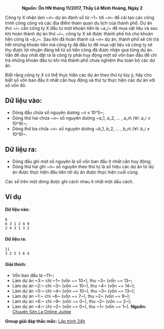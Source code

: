 **<center>Nguồn: Ôn HN tháng 11/2017, Thầy Lê Minh Hoàng, Ngày 2</center>**

Công ty X nhận làm ~𝑛~ dự án đánh số từ ~1~ tới ~𝑛~ để cải tạo các công trình công cộng và các địa điểm tham quan du lịch của thành phố. Dự án thứ ~𝑖~ cần công ty X đầu tư một khoản tiền là ~𝑎_𝑖~ để mua vật liệu và sau khi hoàn thành dự án thứ ~𝑖~, công ty X sẽ được thành phố trả cho khoản tiền công là ~𝑏_𝑖~. Sau khi đã hoàn thành cả ~𝑛~ dự án, thành phố sẽ chi trả hết những khoản tiền mà công ty đã đầu tư để mua vật liệu và công ty sẽ thu được lợi nhuận đáng kể từ số tiền công đã được nhận qua từng dự án. Vấn đề duy nhất đặt ra là công ty phải huy động một số vốn ban đầu để chi trả những khoản đầu tư khi mà thành phố chưa nghiệm thu toàn bộ các dự án.

Biết rằng công ty X có thể thực hiện các dự án theo thứ tự tùy ý, hãy cho biết số vốn ban đầu ít nhất cần huy động và thứ tự thực hiện các dự án với số vốn đó.

## Dữ liệu vào:
- Dòng đầu chứa số nguyên dương ~𝑛 ≤ 10^5~;
- Dòng thứ hai chứa ~𝑛~ số nguyên dương ~𝑎_1, 𝑎_2, … , 𝑎_𝑛\ (∀𝑖: 𝑎_𝑖 ≤ 10^9)~;
- Dòng thứ ba chứa ~𝑛~ số nguyên dương ~𝑏_1, 𝑏_2, … , 𝑏_𝑛\ (∀𝑖: 𝑏_𝑖 ≤ 10^9)~.

## Dữ liệu ra:
- Dòng đầu ghi một số nguyên là số vốn ban đầu ít nhất cần huy động;
- Dòng thứ hai ghi ~𝑛~ số nguyên theo thứ tự là số hiệu các dự án từ dự án được thực hiện đầu tiên tới dự án được thực hiện cuối cùng.

Các số trên một dòng được ghi cách nhau ít nhất một dấu cách.

## Ví dụ 
#### Dữ liệu vào:
```
6
6 3 1 2 4 9
2 4 3 1 3 2
```

#### Dữ liệu ra:
```
11
3 2 5 1 6 4
```

#### Giải thích:
- Vốn ban đầu là ~11~;
- Làm dự án ~3:~ chi ~1~ (vốn ~= 10~), thu ~3~ (vốn ~= 13~;
- Làm dự án ~2:~ chi ~3~ (vốn ~= 10~), thu ~4~ (vốn ~= 14~);
- Làm dự án ~5:~ chi ~4~ (vốn ~= 10~), thu ~3~ (vốn ~= 13~);
- Làm dự án ~1:~ chi ~6~ (vốn ~= 7~), thu ~2~ (vốn ~= 9~);
- Làm dự án ~6:~ chi ~9~ (vốn ~= 0~), thu ~2~ (vốn ~= 2~);
- Làm dự án ~4:~ chi ~2~ (vốn ~= 0~), thu ~1~ (vốn ~= 1~).
**Nguồn:** [Chuyên Sơn La Online Judge](http://csloj.ddns.net/)

**Group giải đáp thắc mắc:** [Lập trình 24h](https://www.facebook.com/groups/1386904321519984)